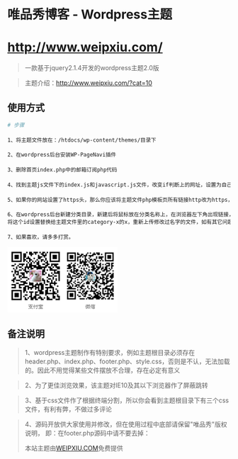 # 唯品秀博客 - Wordpress主题

# http://www.weipxiu.com/

> 一款基于jquery2.1.4开发的wordpress主题2.0版

> 主题介绍：http://www.weipxiu.com/?cat=10

## 使用方式

``` bash
# 步骤

1、将主题文件放在：/htdocs/wp-content/themes/目录下

2、在wordpress后台安装WP-PageNavi插件

3、删除首页index.php中的邮箱订阅php代码

4、找到主题js文件下的index.js和javascript.js文件，改变if判断上的网址，设置为自己的域名地址

5、如果你的网站设置了https头，那么你应该将主题文件php模板页所有链接http改为https，否则可能报错找不到文件

6、在wordpress后台新建分类目录，新建后将鼠标放在分类名称上，在浏览器左下角出现链接，其中有个id=xx，
将这个id设置替换给主题文件里的category-x的x，重新上传修改过名字的文件，如有其它问题，欢迎打扰

7、如果喜欢，请多多打赏。

```
<img src="zhiwei.png">

<h2>备注说明</h2>

> 1、wordpress主题制作有特别要求，例如主题根目录必须存在header.php、index.php、footer.php、style.css，否则是不认，无法加载的。因此不用觉得某些文件摆放不合理，存在必定有意义

> 2、为了更佳浏览效果，该主题对IE10及其以下浏览器作了屏蔽跳转

> 3、基于css文件作了根据终端分割，所以你会看到主题根目录下有三个css文件，有利有弊，不做过多评论

> 4、源码开放供大家使用并修改，但在使用过程中底部请保留"唯品秀"版权说明，
  即：在footer.php源码中请不要去掉：<p>本站主题由<a href="http://www.weipxiu.com/" class="highlight">WEIPXIU.COM</a>免费提供</p>
